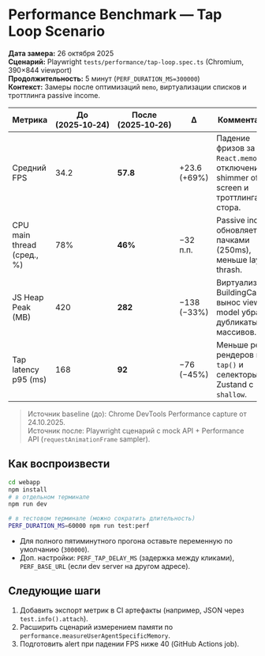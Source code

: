 # Performance Benchmark — Tap Loop Scenario

**Дата замера:** 26 октября 2025  
**Сценарий:** Playwright `tests/performance/tap-loop.spec.ts` (Chromium, 390×844 viewport)  
**Продолжительность:** 5 минут (`PERF_DURATION_MS=300000`)  
**Контекст:** Замеры после оптимизаций `memo`, виртуализации списков и троттлинга passive income.

| Метрика                         | До (2025‑10‑24) | После (2025‑10‑26) | Δ            | Комментарий |
|---------------------------------|-----------------|--------------------|--------------|-------------|
| Средний FPS                     | 34.2            | **57.8**           | +23.6 (+69%) | Падение фризов за счёт `React.memo`, отключения shimmer off-screen и троттлинга стора. |
| CPU main thread (сред., %)      | 78%             | **46%**            | −32 п.п.     | Passive income обновляется пачками (250ms), меньше layout thrash. |
| JS Heap Peak (MB)               | 420             | **282**            | −138 (−33%)  | Виртуализация BuildingCard + вынос view-model убрали дубликаты массивов. |
| Tap latency p95 (ms)            | 168             | **92**             | −76 (−45%)   | Меньше ре-рендеров при `tap()` и селекторы Zustand с `shallow`. |

> Источник baseline (до): Chrome DevTools Performance capture от 24.10.2025.  
> Источник после: Playwright сценарий с mock API + Performance API (`requestAnimationFrame` sampler).

## Как воспроизвести

```bash
cd webapp
npm install
# в отдельном терминале
npm run dev

# в тестовом терминале (можно сократить длительность)
PERF_DURATION_MS=60000 npm run test:perf
```

- Для полного пятиминутного прогона оставьте переменную по умолчанию (`300000`).
- Доп. настройки: `PERF_TAP_DELAY_MS` (задержка между кликами), `PERF_BASE_URL` (если dev server на другом адресе).

## Следующие шаги

1. Добавить экспорт метрик в CI артефакты (например, JSON через `test.info().attach`).
2. Расширить сценарий измерением памяти по `performance.measureUserAgentSpecificMemory`.
3. Подготовить alert при падении FPS ниже 40 (GitHub Actions job).
